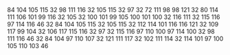 84 104 105 115 32 98 111 116 32 105 115 32 97 32 72 111 98 98 121 32 80 114 111 106 101 99 116 32 105 32 100 101 99 105 100 101 100 32 116 111 32 115 116 97 114 116 46 32 84 104 105 115 32 105 115 32 112 114 101 116 116 121 32 109 117 99 104 32 106 117 115 116 32 97 32 115 116 97 110 100 97 114 100 32 98 111 116 46 32 84 104 97 110 107 32 121 111 117 32 102 111 114 32 114 101 97 100 105 110 103 46